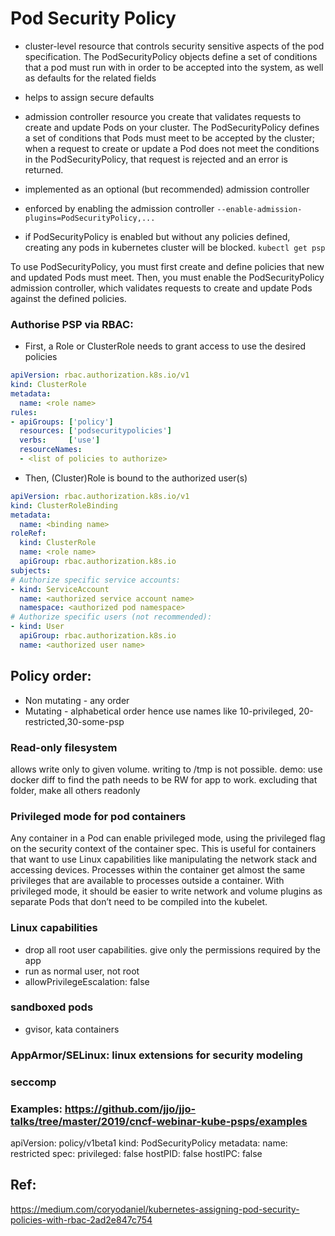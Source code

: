 # Pod Security Policy

- cluster-level resource that controls security sensitive aspects of the pod specification. The PodSecurityPolicy objects define a set of conditions that a pod must run with in order to be accepted into the system, as well as defaults for the related fields

- helps to assign secure defaults 

- admission controller resource you create that validates requests to create and update Pods on your cluster. The PodSecurityPolicy defines a set of conditions that Pods must meet to be accepted by the cluster; when a request to create or update a Pod does not meet the conditions in the PodSecurityPolicy, that request is rejected and an error is returned.

- implemented as an optional (but recommended) admission controller
- enforced by enabling the admission controller `--enable-admission-plugins=PodSecurityPolicy,...`
- if PodSecurityPolicy is enabled but without any policies defined, creating any pods in kubernetes cluster will be blocked. 
`kubectl get psp`

To use PodSecurityPolicy, you must first create and define policies that new and updated Pods must meet. Then, you must enable the PodSecurityPolicy admission controller, which validates requests to create and update Pods against the defined policies.

### Authorise PSP via RBAC:

* First, a Role or ClusterRole needs to grant access to use the desired policies
```yaml
apiVersion: rbac.authorization.k8s.io/v1
kind: ClusterRole
metadata:
  name: <role name>
rules:
- apiGroups: ['policy']
  resources: ['podsecuritypolicies']
  verbs:     ['use']
  resourceNames:
  - <list of policies to authorize>
```

* Then, (Cluster)Role is bound to the authorized user(s)
```yaml
apiVersion: rbac.authorization.k8s.io/v1
kind: ClusterRoleBinding
metadata:
  name: <binding name>
roleRef:
  kind: ClusterRole
  name: <role name>
  apiGroup: rbac.authorization.k8s.io
subjects:
# Authorize specific service accounts:
- kind: ServiceAccount
  name: <authorized service account name>
  namespace: <authorized pod namespace>
# Authorize specific users (not recommended):
- kind: User
  apiGroup: rbac.authorization.k8s.io
  name: <authorized user name>
```

## Policy order:
- Non mutating - any order
- Mutating - alphabetical order
hence use names like 10-privileged, 20-restricted,30-some-psp

### Read-only filesystem
allows write only to given volume. writing to /tmp is not possible.
demo: use docker diff to find the path needs to be RW for app to work. excluding that folder, make all others readonly

### Privileged mode for pod containers
Any container in a Pod can enable privileged mode, using the privileged flag on the security context of the container spec. This is useful for containers that want to use Linux capabilities like manipulating the network stack and accessing devices. Processes within the container get almost the same privileges that are available to processes outside a container. With privileged mode, it should be easier to write network and volume plugins as separate Pods that don’t need to be compiled into the kubelet.

### Linux capabilities
- drop all root user capabilities. give only the permissions required by the app
- run as normal user, not root
- allowPrivilegeEscalation: false

### sandboxed pods
- gvisor, kata containers

### AppArmor/SELinux: linux extensions for security modeling

### seccomp


### Examples: https://github.com/jjo/jjo-talks/tree/master/2019/cncf-webinar-kube-psps/examples

apiVersion: policy/v1beta1
kind: PodSecurityPolicy
metadata:
  name: restricted
spec:
  privileged: false
  hostPID: false
  hostIPC: false


## Ref:

https://medium.com/coryodaniel/kubernetes-assigning-pod-security-policies-with-rbac-2ad2e847c754